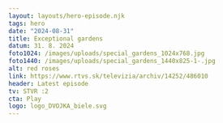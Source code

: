 ```yaml
---
layout: layouts/hero-episode.njk
tags: hero
date: "2024-08-31"
title: Exceptional gardens
datum: 31. 8. 2024
foto1024: /images/uploads/special_gardens_1024x768.jpg
foto1440: /images/uploads/special_gardens_1440x825-1-.jpg
alt: red roses
link: https://www.rtvs.sk/televizia/archiv/14252/486010
header: Latest episode
tv: STVR :2
cta: Play
logo: logo_DVOJKA_biele.svg
---
```

